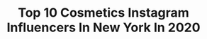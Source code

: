 ---
title: Top 10 Cosmetics Instagram Influencers In New York In 2020
description: >-
  Find top cosmetics Instagram influencers in New York in 2020. Most popular hashtags: #makeup #newyork #cosmetics #love.
platform: Instagram
hits: 84
text_top: See the top-rated Instagram accounts on inBeat.
text_bottom: Our database aggregates 84 Instagram influencers like this in New York, United States for you to connect with.
profiles:
  - username: "itscidnee"
    fullname: >-
      Cidnee G.
    bio: >-
      I turn creative ideas into inspiring visuals. 5feet 10inches cidneegray@gmail.com South Florida 🌴
    location: "United States"
    followers: 7974
    engagement: 728
    commentsToLikes: 0.118559
    id: ck6tsn9c15q990j71fmljjsnw
    verified: false
    hashtags: "#beautifulwomen, #poschemodels, #coffeevideo, #fashionweek"
  - username: "curls.aliya"
    fullname: >-
      😉
    bio: >-
      To be posted check the rules In highlights. *make sure your video quality is good 💞 Account ran by ~ @aliiyyyyya ❗️ Dᴍ ғᴏʀ promos💙
    location: "United States"
    followers: 7736
    engagement: 141
    commentsToLikes: 0.017719
    id: ck0vwkoeeu9sd0i19jgeqrhql
    verified: false
    hashtags: "#hairstyles, #trending, #cute, #edgesonfleek"
  - username: "sdmedicalarts"
    fullname: >-
      Svetlana M. Danovich MD, FACS
    bio: >-
      Double Board-Certified Cosmetic Surgeon in New York Founder of SD Medical Arts, Whole Body Organic Rejuvenation Center Tel: 917.893.3603
    location: "United States"
    followers: 33442
    engagement: 346
    commentsToLikes: 0.002638
    id: ck8sxtn7uimdh0j787km4s3wo
    verified: false
    hashtags: "#staysafe, #virtualconsultation, #teleconsultation, #superfood"
  - username: "omidiraei"
    fullname: >-
      Omid Iraei
    bio: >-
      Painter / Photographer
    location: "United States"
    followers: 26495
    engagement: 787
    commentsToLikes: 0.030145
    id: ck0ty2mxhlcsn0i196pixiubc
    verified: false
    hashtags: "#victoriassecretmodels, #photographer, #canon5dmarkiv, #bazaareditorial"
  - username: "glam.sophie"
    fullname: >-
      🇱🇧صوفي ال زين🇺🇸
    bio: >-
      Tiktok- glam.sophiee Personal Insta @elzein95_ 💌 glam.fammm@yahoo.com
    location: "United States"
    followers: 56196
    engagement: 169
    commentsToLikes: 0.071283
    id: ck8wcy8bsd5tg0j78w7bswfu8
    verified: false
    hashtags: "#glowing, #california, #cold, #darkhair"
  - username: "makeupmelanin"
    fullname: >-
      MAKEUP MELANIN
    bio: >-
      Beauty blog Bolstering makeup looks for WOC PR/Collabs/Promos ⤵️ 💌 makeupmelanin1@gmail.com Follow @hairstylemelanin #makeupmelanin
    location: "United States"
    followers: 117906
    engagement: 307
    commentsToLikes: 0.018043
    id: ck6u0steihk2y0j71yuxgag83
    verified: false
    hashtags: "#makeuprevolutionusa, #darkskin, #beatface, #melaninbeautiesunite"
  - username: "nailed_by_becky"
    fullname: >-
      BECKY WITH THE GOOD NAILS™️
    bio: >-
      📍Austin, TX 💃🏼Celebrity Nail Artist💅🏻 💓Nail Mentor 🇺🇸 💌 Not taking any new clients at the moment 📩
    location: "United States"
    followers: 35471
    engagement: 112
    commentsToLikes: 0.040427
    id: ck6tk5n3o41r70j71oizdxx9j
    verified: false
    hashtags: "#beauty, #nail, #nailgirl, #nailart"
  - username: "h2ochristina"
    fullname: >-
      AZ Living, Adventure Thriving
    bio: >-
      I like to eat, too @bestfoodphoenix content creator DM or email for collabs
    location: "United States"
    followers: 8085
    engagement: 523
    commentsToLikes: 0.179932
    id: ck5zqne3uuxhp0i146cr6r06g
    verified: false
    hashtags: "#igersphx, #azfood, #philadelphia, #nj"
  - username: "my_name_is_dentist"
    fullname: >-
      Best Dental Works & Dentists
    bio: >-
      BEST DENTISTS & WORKS ENDO @olga_zemliakovavl VENEERS @dr.lukoshin CLINIC @profi_esthetic FOLLOW @dentist_4_smile & @dentalovers PHOTO @dentiphoto
    location: "United States"
    followers: 97717
    engagement: 108
    commentsToLikes: 0.024671
    id: ck0w3qi72ur0p0i1914ywjo5w
    verified: false
    hashtags: "#cosmeticdentistry, #dentista, #dentalhygienist, #implant"
  - username: "clarissalunanyc"
    fullname: >-
      CLARISSA LUNA - Celebrity MUA
    bio: >-
      Beauty Brand Product Development Consultant Crosby Carter Management 🍎NY | LA☀️ •Bookings & Brand Partnerships• Bryan@crosbycartermgmt.com
    location: "United States"
    followers: 41554
    engagement: 64
    commentsToLikes: 0.105112
    id: ck8swkw4gefjc0j78yu06a7v6
    verified: true
    hashtags: "#makeupartist, #beautybyclarissa, #lips, #newyork"
---
